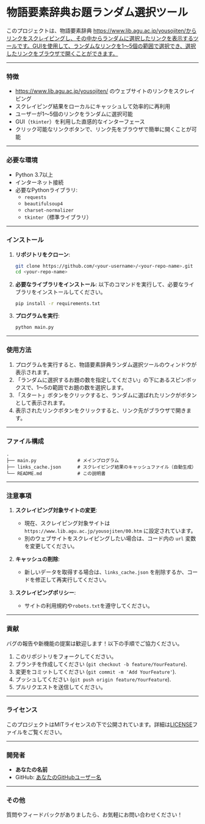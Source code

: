 
# 物語要素辞典お題ランダム選択ツール

このプロジェクトは、物語要素辞典 https://www.lib.agu.ac.jp/yousojiten/からリンクをスクレイピングし、その中からランダムに選択したリンクを表示するツールです。GUIを使用して、ランダムなリンクを1～5個の範囲で選択でき、選択したリンクをブラウザで開くことができます。

---

### 特徴

- https://www.lib.agu.ac.jp/yousojiten/ のウェブサイトのリンクをスクレイピング
- スクレイピング結果をローカルにキャッシュして効率的に再利用
- ユーザーが1～5個のリンクをランダムに選択可能
- GUI（`tkinter`）を利用した直感的なインターフェース
- クリック可能なリンクボタンで、リンク先をブラウザで簡単に開くことが可能

---

### 必要な環境

- Python 3.7以上
- インターネット接続
- 必要なPythonライブラリ:
  - `requests`
  - `beautifulsoup4`
  - `charset-normalizer`
  - `tkinter`（標準ライブラリ）

---

### インストール

1. **リポジトリをクローン**:
   ```bash
   git clone https://github.com/<your-username>/<your-repo-name>.git
   cd <your-repo-name>
   ```

2. **必要なライブラリをインストール**:
   以下のコマンドを実行して、必要なライブラリをインストールしてください。
   ```bash
   pip install -r requirements.txt
   ```

3. **プログラムを実行**:
   ```bash
   python main.py
   ```

---

### 使用方法

1. プログラムを実行すると、物語要素辞典ランダム選択ツールのウィンドウが表示されます。
2. 「ランダムに選択するお題の数を指定してください」の下にあるスピンボックスで、1～5の範囲でお題の数を選択します。
3. 「スタート」ボタンをクリックすると、ランダムに選ばれたリンクがボタンとして表示されます。
4. 表示されたリンクボタンをクリックすると、リンク先がブラウザで開きます。

---

### ファイル構成

```
.
├── main.py               # メインプログラム
├── links_cache.json      # スクレイピング結果のキャッシュファイル（自動生成）
└── README.md             # この説明書
```

---

### 注意事項

1. **スクレイピング対象サイトの変更**:
   - 現在、スクレイピング対象サイトは `https://www.lib.agu.ac.jp/yousojiten/00.htm` に設定されています。
   - 別のウェブサイトをスクレイピングしたい場合は、コード内の `url` 変数を変更してください。

2. **キャッシュの削除**:
   - 新しいデータを取得する場合は、`links_cache.json` を削除するか、コードを修正して再実行してください。

3. **スクレイピングポリシー**:
   - サイトの利用規約や`robots.txt`を遵守してください。

---

### 貢献

バグの報告や新機能の提案は歓迎します！以下の手順でご協力ください。

1. このリポジトリをフォークしてください。
2. ブランチを作成してください (`git checkout -b feature/YourFeature`).
3. 変更をコミットしてください (`git commit -m 'Add YourFeature'`).
4. プッシュしてください (`git push origin feature/YourFeature`).
5. プルリクエストを送信してください。

---

### ライセンス

このプロジェクトはMITライセンスの下で公開されています。詳細は[LICENSE](LICENSE)ファイルをご覧ください。

---

### 開発者

- **あなたの名前**  
- GitHub: [あなたのGitHubユーザー名](https://github.com/your-username)

---

### その他

質問やフィードバックがありましたら、お気軽にお問い合わせください！
